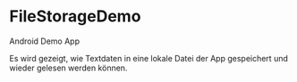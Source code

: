 # FileStorageDemo
Android Demo App

Es wird gezeigt, wie Textdaten in eine lokale Datei der App gespeichert und wieder gelesen werden können.
